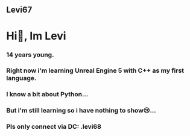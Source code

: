 ## Levi67
<h1>Hi👋, Im Levi</h1>
<h3>14 years young.</h3>
<h3>Right now i'm learning Unreal Engine 5 with C++ as my first language.</h3>
<h3>I know a bit about Python...</h3>
<h3>But i'm still learning so i have nothing to show😢...</h3>
<h3>Pls only connect via DC: .levi68</h3>
